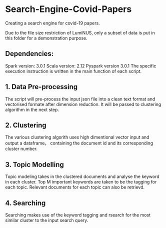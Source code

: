 # Search-Engine-Covid-Papers
Creating a search engine for covid-19 papers.

Due to the file size restriction of LumiNUS, only a subset of data is put in this folder for a demonstration purpose.


## Dependencies:
Spark version: 3.0.1 
Scala version: 2.12
Pyspark version 3.0.1
The specific execution instruction is written in the main function of each script. 

## 1. Data Pre-processing
The script will pre-process the input json file into a clean text format and vectorised formate after dimension reduction. 
It will be  passed to clustering algorithm in the next step. 

## 2. Clustering
The various clustering algorith uses high dimentional vector input and output a dataframe， containing the document id and its corresponding cluster number. 

## 3. Topic Modelling
Topic modeling takes in the clustered documents and analyse the keyword in each cluster. Top M important keywords are taken to be the tagging for each topic. Relevant documents for each topic can also be retrievd.

## 4. Searching
Searching makes use of the keyword tagging and rsearch for the most similar cluster to the input search query. 
